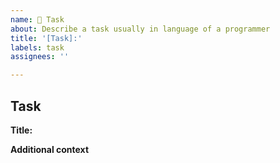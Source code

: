 ```yaml
---
name: 📘 Task
about: Describe a task usually in language of a programmer
title: '[Task]:'
labels: task
assignees: ''

---
```


## Task

**Title:**<!-- General overview on the requirements for this task, less than 10 words -->

**Additional context**
<!-- Add any other context or screenshots about the task here. -->